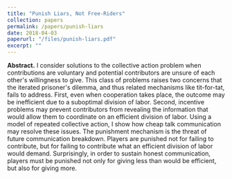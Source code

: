 ```yaml
---
title: "Punish Liars, Not Free-Riders"
collection: papers
permalink: /papers/punish-liars
date: 2018-04-03
paperurl: "/files/punish-liars.pdf"
excerpt: ""
---
```


**Abstract.**
I consider solutions to the collective action problem when contributions are voluntary and potential contributors are unsure of each other's willingness to give.
This class of problems raises two concerns that the iterated prisoner's dilemma, and thus related mechanisms like tit-for-tat, fails to address.
First, even when cooperation takes place, the outcome may be inefficient due to a suboptimal division of labor.
Second, incentive problems may prevent contributors from revealing the information that would allow them to coordinate on an efficient division of labor.
Using a model of repeated collective action, I show how cheap talk communication may resolve these issues.
The punishment mechanism is the threat of future communication breakdown.
Players are punished not for failing to contribute, but for failing to contribute what an efficient division of labor would demand.
Surprisingly, in order to sustain honest communication, players must be punished not only for giving less than would be efficient, but also for giving more.

